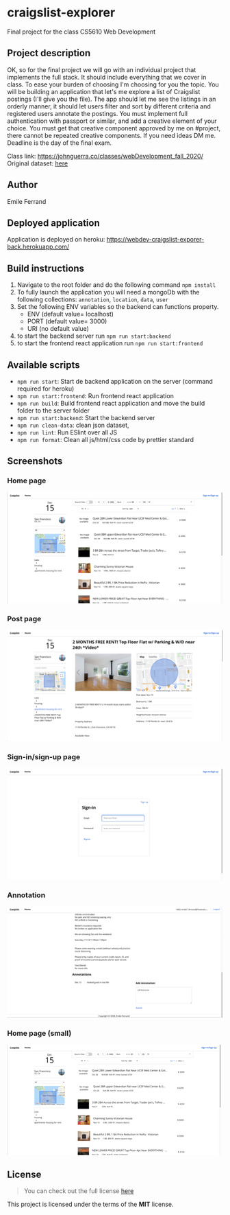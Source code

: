 # craigslist-explorer

Final project for the class CS5610 Web Development


## Project description

OK, so for the final project we will go with an individual project that implements the full stack. It should include everything that we cover in class. To ease your burden of choosing I'm choosing for you the topic.
You will be building an application that let's me explore a list of Craigslist postings (I'll give you the file). The app should let me see the listings in an orderly manner, it should let users filter and sort by different criteria and registered users annotate the postings.
You must implement full authentication with passport or similar, and add a creative element of your choice. You must get that creative component approved by me on #project, there cannot be repeated creative components. If you need ideas DM me.
Deadline is the day of the final exam.

Class link: https://johnguerra.co/classes/webDevelopment_fall_2020/
Original dataset: [here](/data/apts.json)

## Author

Emile Ferrand

## Deployed application

Application is deployed on heroku: https://webdev-craigslist-exporer-back.herokuapp.com/


## Build instructions

1. Navigate to the root folder and do the following command `npm install`
2. To fully launch the application you will need a mongoDb with the following collections: `annotation`, `location`, `data`, `user`
3. Set the following ENV variables so the backend can functions property.
    - ENV (default value= localhost)
    - PORT (default value= 3000)  
    - URI (no default value)
4. to start the backend server run `npm run start:backend`
4. to start the frontend react application run `npm run start:frontend`

## Available scripts

- `npm run start`: Start de backend application on the server (command required for heroku)
- `npm run start:frontend`: Run frontend react application
- `npm run build`: Build frontend react application and move the build folder to the server folder
- `npm run start:backend`: Start the backend server
- `npm run clean-data`: clean json dataset,
- `npm run lint`: Run ESlint over all JS
- `npm run format`: Clean all js/html/css code by prettier standard

## Screenshots

### Home page
![Image of home page](./screenshots/home.png)

### Post page
![Image of post page](./screenshots/post.png)

### Sign-in/sign-up page
![Image of Sign-in/sign-up page](./screenshots/signin.png)

### Annotation
![Image of Annotation page](./screenshots/annotation.png)

### Home page (small)
![Image of home page (small)](./screenshots/home_small.png)
## License

> You can check out the full license [here](/LICENSE)

This project is licensed under the terms of the **MIT** license.

